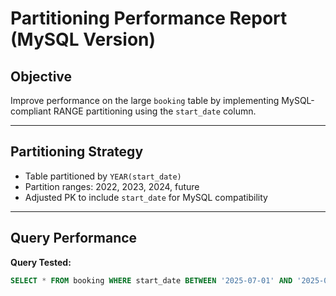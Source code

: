 # Partitioning Performance Report (MySQL Version)

## Objective
Improve performance on the large `booking` table by implementing MySQL-compliant RANGE partitioning using the `start_date` column.

---

## Partitioning Strategy
- Table partitioned by `YEAR(start_date)`
- Partition ranges: 2022, 2023, 2024, future
- Adjusted PK to include `start_date` for MySQL compatibility

---

## Query Performance

**Query Tested:**
```sql
SELECT * FROM booking WHERE start_date BETWEEN '2025-07-01' AND '2025-07-31';
